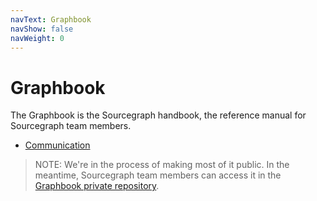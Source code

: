 ```yaml
---
navText: Graphbook
navShow: false
navWeight: 0
---
```


# Graphbook

The Graphbook is the Sourcegraph handbook, the reference manual for Sourcegraph team members.

- [Communication](communication.md)

> NOTE: We're in the process of making most of it public. In the meantime, Sourcegraph team members can access it in the [Graphbook private repository](https://sourcegraph.sgdev.org/github.com/sourcegraph/Graphbook).
